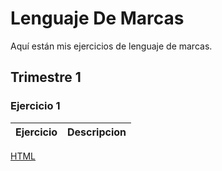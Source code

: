 # Lenguaje De Marcas
Aquí están mis ejercicios de lenguaje de marcas.

## Trimestre 1 ##

### Ejercicio 1 ###

Ejercicio|Descripcion
---------|-----------
[HTML](https://github.com/AlvaroAMGX/Lenguaje-De-Marcas/tree/main/Trimestre%201)

